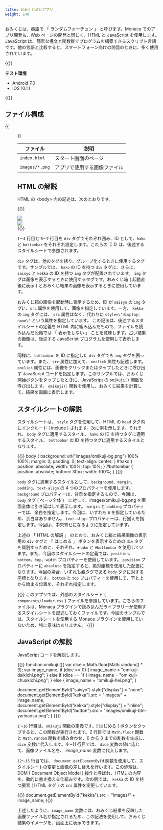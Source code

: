 ```yaml
---
title: おみくじ占いアプリ
weight: 140
---
```


おみくじは、英語で 「 ランダムフォーチュン 」 と呼びます。Monaca
でのアプリ開発も、Web ページの開発と同じく、HTML と JavaScript
を使用します。JavaScript
は、簡素な構文と関数群でプログラムを構築できるスクリプト言語です。他の言語と比較すると、スマートフォーン向けの開発のときに、多く使用されています。

{{<import pid="5923a1c28034511f6d8a8fe3" title="Omikuji Fortune Telling App">}}

**テスト環境**

- Android 7.0
- iOS 10.1.1

{{<iframeApp src="https://monaca.github.io/project-templates/23-omikuji/www/index.html">}}

## ファイル構成                                           

{{<figure src="/images/sampleapp/omikuji/1.png">}}                                

ファイル | 説明
--------------|-----------------------------------
`index.html` | スタート画面のページ           
`images/*.png` | アプリで使用する画像ファイル   

HTML の解説
-----------

HTML の &lt;body&gt; 内の記述は、次のとおりです。

{{<highlight html>}}
<div id="hako">
    <img id="saisyo" src="images/omikuji-box.png" />
    <img id="kekka" style="display : none;"/>
</div>
<div id="bottombar">
    <img id="button" src="images/omikuji-btn-hajimeru.png" onclick="omikuji()">
</div>
{{</highlight>}}

`1～4` 行目と `5～7` 行目を `div` タグでそれぞれ囲み、ID として、`hako` と
`bottombar` をそれぞれ設定します。これらの ＩＤ
は、後述するスタイルシートで参照されます。

`div`
タグは、他のタグを括り、グループ化するときに使用するタグです。サンプルでは、
`hako` の ID を持つ `div` タグに、さらに、 `saisyo` と `kekka` の ID
を持つ `img` タグが配置されています。 `img`
タグは画像を表示するときに使用するタグです。おみくじ箱 ( 起動直後に表示
) とおみくじ結果の画像を表示するときに使用しています。

おみくじ箱の画像を起動時に表示するため、ID が `saisyo` の `img`
タグに、`src` 属性を使用して、画像を指定しています。一方、 `kekka` の
`img` タグには、 `src` 属性はなく、代わりに `style=\"display: none\"`
という属性を指定しています。 この記法は、後述するスタイルシートの定義を
HTML 内に組み込んだもので、ファイルを読み込んだ段階では 「 表示をしない
」 ことを意味します。占い結果の画像は、後述する JavaScript
プログラムを使用して表示します。

同様に、`bottombar` を ID に指定した `div` タグでも `img`
タグを囲っています。また、 `src` 属性に加えて、 `onclick`
属性も記述します。 `onclick`
属性には、画像をクリックまたはタップしたときに呼び出す JavaScript
コードを指定します。このサンプルでは、おみくじ開始ボタンをタップしたときに、JavaScript
の `omikuji()` 関数を呼び出します。 `omikuji()`
関数を使用し、おみくじ結果を計算して、結果を画面に表示します。

スタイルシートの解説
--------------------

スタイルシートは、 `style` タグを使用して、HTML の `head`
タグ内にインクルード ( include ) されます。次に例を示します。それぞれ、
`body` タグに適用するスタイル、 `hako` の ID
を持つタグに適用するスタイル、 `bottombar` の ID
を持つタグに適用するスタイルとなります。

{{<highlight css>}}
body {
    background: url("images/omikuji-bg.png") 100% 100%;
    margin: 0;
    padding: 0;
    text-align: center;
}
#hako {
    position: absolute;
    width: 100%;
    top: 10%;
}
#bottombar {
    position: absolute;
    bottom: 30px;
    width: 100%;
}
{{</highlight>}}

`body`
タグに適用するスタイルとして、`background`、`margin`、`padding`、`text-align`
の 4 つのプロパティーを使用します。 `background`
プロパティーは、背景を指定するもので、今回は、 `body` タグ ( ページ全体
)　に対して、images/omikuji-bg.png を画面全体に引き延ばして表示します。
`margin` と `padding`
プロパティーでは、余白を指定します。今回は、いずれも `0`
を指定しているため、余白はありません。 `text-align`
プロパティーは、行揃えを指定します。今回は、中央寄せになるように指定しています。

上述の 「 HTML の解説 」 のとおり、おみくじ箱と結果画像の表示用の `div`
タグと 「 はじめる 」 ボタンを表示するための `div`
タグを識別するために、それぞれ、`#hako` と `#bottombar`
を使用しています。また、今回のスタイルシートの定義では、`position`、`bottom`、`top`、`width`
プロパティーを使用しています。 `position` プロパティーに `absolute`
を指定すると、絶対座標を使用した配置になります。今回の場合、いずれも親タグである
`body` タグに対する座標となります。 `bottom` と `top`
プロパティーを使用して、下と上から始まる位置を、それぞれ指定します。

{{<note>}}
  このアプリでは、外部のスタイルシート (  <code>components/loader.css</code> ) ファイルを参照しています。こちらのファイルは、Monaca プラグインで読み込んだライブラリーが使用するスタイルシートを記述しておくファイルです。今回のサンプルでは、スタイルシートを使用する Monaca プラグインを使用していないため、特に意味はありません。
{{</note>}}

JavaScript の解説
-----------------

JavaScript コードを解説します。

{{<highlight javascript>}}
function omikuji (){
  var dice = Math.floor(Math.random() * 3);
  var image_name;
  if (dice == 0) {
      image_name = "omikuji-daikichi.png";
  } else if  (dice == 1) {
      image_name = "omikuji-chuukichi.png";
  } else {
      image_name = "omikuji-hei.png";
  }

  document.getElementById("saisyo").style["display"] = "none";
  document.getElementById("kekka").src = "images/" + image_name;
  document.getElementById("kekka").style["display"] = "inline";
  document.getElementById("button").src = "images/omikuji-btn-yarinaosu.png";
}
{{</highlight>}}

`1～16` 行目は、`omikuji` 関数の定義です。\[ はじめる \]
ボタンをタップすると、この関数が実行されます。2 行目では `Math.floor`
関数と `Math.random` 関数を組み合わせ、0 から 3 までの乱数を生成し、
`dice` 変数に代入します。4～11 行目では、 `dice`
変数の値に応じて、画像ファイル名を、 *image\_name* 変数に代入します。

`12～15` 行目では、 `document.getElementById`
関数を使用して、スタイルシートの変更と画像の差し替えを行います。この処理は、DOM
( Document Object Model ) 操作と呼ばれ、HTML
の内容を、動的に書き換える仕組みです。次の例では、 `kekka` の ID
を持つ要素 ( HTML タグ ) の `src` 属性を変更しています。

{{<highlight javascript>}}
document.getElementById("kekka").src = "images/" + image_name;
{{</highlight>}}

上述したように、`image_name`
変数には、おみくじ結果を反映した画像ファイル名が指定されるため、この記法を使用して、おみくじ結果のイメージを、画面上に表示できます。
